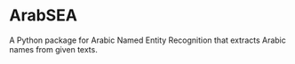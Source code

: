 # ArabSEA

A Python package for Arabic Named Entity Recognition that extracts Arabic names from given texts.
